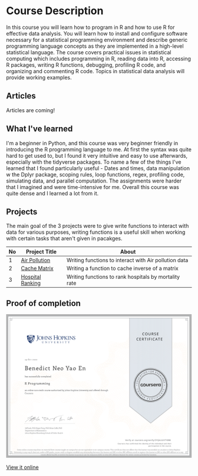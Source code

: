 # Course Description
In this course you will learn how to program in R and how to use R for effective data analysis. You will learn how to install and configure software necessary for a statistical programming environment and describe generic programming language concepts as they are implemented in a high-level statistical language. The course covers practical issues in statistical computing which includes programming in R, reading data into R, accessing R packages, writing R functions, debugging, profiling R code, and organizing and commenting R code. Topics in statistical data analysis will provide working examples.

## Articles 

Articles are coming!

## What I've learned
I'm a beginner in Python, and this course was very beginner friendly in introducing the R programming language to me. At first the syntax was quite hard to get used to, but I found it very intuitive and easy to use afterwards, especially with the tidyverse packages. To name a few of the things I've learned that I found particularly useful - Dates and times, data manipulation w the Dplyr package, scoping rules, loop functions, regex, profiling code, simulating data, and parallel computation. The assignments were harder that I imagined and were time-intensive for me. Overall this course was quite dense and I learned a lot from it. 

## Projects

The main goal of the 3 projects were to give write functions to interact with data for various purposes, writing functions is a useful skill when working with certain tasks that aren't given in pacakges.

No | Project Title | About
--- | --- | --- 
1 | [Air Pollution](https://github.com/benthecoder/JohnHopkinsDataScience/tree/main/2_Rprogramming/Air_pollution) | Writing functions to interact with Air pollution data
2 | [Cache Matrix](https://github.com/benthecoder/JohnHopkinsDataScience/tree/main/2_Rprogramming/cache-matrix) | Writing a function to cache inverse of a matrix
3 | [Hospital Ranking](https://github.com/benthecoder/JohnHopkinsDataScience/tree/main/2_Rprogramming/hospital_ranking) | Writing functions to rank hospitals by mortality rate

## Proof of completion

![Certificate for second course](cert2.png) 

[View it online](https://coursera.org/share/ce74bc3d33b1aa8ff2f0dd7c87ea0dbb)